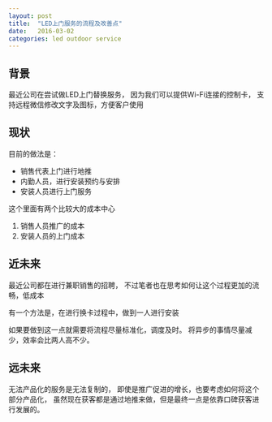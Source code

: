 ```yaml
---
layout: post
title:  "LED上门服务的流程及改善点"
date:   2016-03-02 
categories: led outdoor service
---
```


## 背景

最近公司在尝试做LED上门替换服务，
因为我们可以提供Wi-Fi连接的控制卡，
支持远程微信修改文字及图标，方便客户使用

## 现状

目前的做法是：

* 销售代表上门进行地推
* 内勤人员，进行安装预约与安排
* 安装人员进行上门服务

这个里面有两个比较大的成本中心

1. 销售人员推广的成本
2. 安装人员的上门成本

## 近未来
最近公司都在进行兼职销售的招聘，
不过笔者也在思考如何让这个过程更加的流畅，低成本

有一个方法是，在进行换卡过程中，做到一人进行安装

如果要做到这一点就需要将流程尽量标准化，调度及时。
将异步的事情尽量减少，效率会比两人高不少。

## 远未来

无法产品化的服务是无法复制的，
即使是推广促进的增长，也要考虑如何将这个部分产品化，
虽然现在获客都是通过地推来做，但是最终一点是依靠口碑获客进行发展的。
